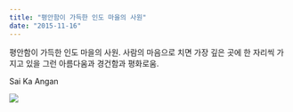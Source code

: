 ```yaml
---
title: "평안함이 가득한 인도 마을의 사원"
date: "2015-11-16"
---
```


평안함이 가득한 인도 마을의 사원. 사람의 마음으로 치면 가장 깊은 곳에 한 자리씩 가지고 있을 그런 아름다움과 경건함과 평화로움.

Sai Ka Angan

![](../photo/2015-11-16-평안함이_가득한_인도_마을의_사원.jpg)
